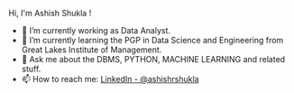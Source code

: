  Hi, I'm Ashish Shukla !

- 🔭 I’m currently working as Data Analyst.
- 🌱 I’m currently learning the PGP in Data Science and Engineering from Great Lakes Institute of Management.
- 💬 Ask me about the DBMS, PYTHON, MACHINE LEARNING and related stuff.
- 📫 How to reach me: [LinkedIn - 	@ashishrshukla](https://www.linkedin.com/in/ashishrshukla/)

